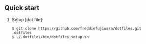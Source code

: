 ## Quick start

1. Setup [dot file]:
	```
	$ git clone https://github.com/freddiefujiwara/dotfiles.git .dotfiles
	$ ./.dotfiles/bin/dotfiles_setup.sh
	```
